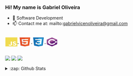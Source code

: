 ### Hi! My name is Gabriel Oliveira

- 🔭 Software Development
- 📫 Contact me at: mailto:gabrielvicenoliveira@gmail.com
<div align="center">
  <a href="https://github.com/GabrielVeneza">
</div>
  
  <div style="display: inline_block"><br>
  <img align="center" alt="Rafa-Js" height="30" width="40" src="https://raw.githubusercontent.com/devicons/devicon/master/icons/javascript/javascript-plain.svg">
  <img align="center" alt="Rafa-HTML" height="30" width="40" src="https://raw.githubusercontent.com/devicons/devicon/master/icons/html5/html5-original.svg">
  <img align="center" alt="Rafa-CSS" height="30" width="40" src="https://raw.githubusercontent.com/devicons/devicon/master/icons/css3/css3-original.svg">
  <img align="center" alt="Rafa-Csharp" height="30" width="40" src="https://raw.githubusercontent.com/devicons/devicon/master/icons/csharp/csharp-original.svg">
  
</div>

##
  
  <div> 
    
   <a href = "https://www.instagram.com/gabrielll_olive/?hl=pt-br"><img src="https://img.shields.io/badge/-Instagram-%23E4405F?style=for-the-badge&logo=instagram&logoColor=white" target="_blank"></a>
<a href="https://www.linkedin.com/in/gabrieloliveiraaa/" target="_blank"><img src="https://img.shields.io/badge/-LinkedIn-%230077B5?style=for-the-badge&logo=linkedin&logoColor=white" target="_blank"></a> 
  <a href = "mailto:gabrielvicenoliveira@gmail.com"><img src="https://img.shields.io/badge/-Gmail-%23333?style=for-the-badge&logo=gmail&logoColor=white" target="_blank"></a>
 
<details>
  <summary>:zap: Github Stats</summary>
  
  <br/>
  
  ![Gabriel Oliveira's GitHub Stats](https://github-readme-stats.vercel.app/api?username=GabrielVeneza&show_icons=true&theme=react&include_all_commits=true&count_private=true")

 
 
</div>
